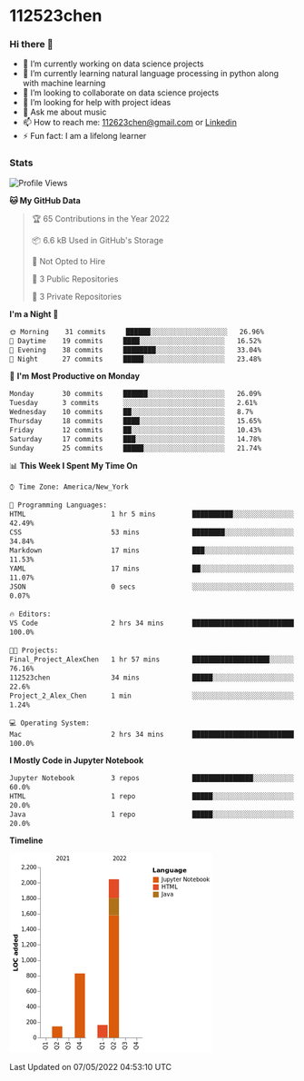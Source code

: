 # 112523chen
### Hi there 👋


- 🔭 I’m currently working on data science projects
- 🌱 I’m currently learning natural language processing in python along with machine learning
- 👯 I’m looking to collaborate on data science projects
- 🤔 I’m looking for help with project ideas
- 💬 Ask me about music
- 📫 How to reach me: [112623chen@gmail.com](mailto:112623chen@gmail.com) or [Linkedin](https://www.linkedin.com/in/112523chen/)
- ⚡ Fun fact: I am a lifelong learner

### Stats
<!--START_SECTION:waka-->
![Profile Views](http://img.shields.io/badge/Profile%20Views-58-blue)

**🐱 My GitHub Data** 

> 🏆 65 Contributions in the Year 2022
 > 
> 📦 6.6 kB Used in GitHub's Storage 
 > 
> 🚫 Not Opted to Hire
 > 
> 📜 3 Public Repositories 
 > 
> 🔑 3 Private Repositories  
 > 
**I'm a Night 🦉** 

```text
🌞 Morning    31 commits     ██████░░░░░░░░░░░░░░░░░░░   26.96% 
🌆 Daytime    19 commits     ████░░░░░░░░░░░░░░░░░░░░░   16.52% 
🌃 Evening    38 commits     ████████░░░░░░░░░░░░░░░░░   33.04% 
🌙 Night      27 commits     █████░░░░░░░░░░░░░░░░░░░░   23.48%

```
📅 **I'm Most Productive on Monday** 

```text
Monday       30 commits     ██████░░░░░░░░░░░░░░░░░░░   26.09% 
Tuesday      3 commits      ░░░░░░░░░░░░░░░░░░░░░░░░░   2.61% 
Wednesday    10 commits     ██░░░░░░░░░░░░░░░░░░░░░░░   8.7% 
Thursday     18 commits     ████░░░░░░░░░░░░░░░░░░░░░   15.65% 
Friday       12 commits     ██░░░░░░░░░░░░░░░░░░░░░░░   10.43% 
Saturday     17 commits     ███░░░░░░░░░░░░░░░░░░░░░░   14.78% 
Sunday       25 commits     █████░░░░░░░░░░░░░░░░░░░░   21.74%

```


📊 **This Week I Spent My Time On** 

```text
⌚︎ Time Zone: America/New_York

💬 Programming Languages: 
HTML                     1 hr 5 mins         ██████████░░░░░░░░░░░░░░░   42.49% 
CSS                      53 mins             ████████░░░░░░░░░░░░░░░░░   34.84% 
Markdown                 17 mins             ███░░░░░░░░░░░░░░░░░░░░░░   11.53% 
YAML                     17 mins             ██░░░░░░░░░░░░░░░░░░░░░░░   11.07% 
JSON                     0 secs              ░░░░░░░░░░░░░░░░░░░░░░░░░   0.07%

🔥 Editors: 
VS Code                  2 hrs 34 mins       █████████████████████████   100.0%

🐱‍💻 Projects: 
Final_Project_AlexChen   1 hr 57 mins        ███████████████████░░░░░░   76.16% 
112523chen               34 mins             █████░░░░░░░░░░░░░░░░░░░░   22.6% 
Project_2_Alex_Chen      1 min               ░░░░░░░░░░░░░░░░░░░░░░░░░   1.24%

💻 Operating System: 
Mac                      2 hrs 34 mins       █████████████████████████   100.0%

```

**I Mostly Code in Jupyter Notebook** 

```text
Jupyter Notebook         3 repos             ███████████████░░░░░░░░░░   60.0% 
HTML                     1 repo              █████░░░░░░░░░░░░░░░░░░░░   20.0% 
Java                     1 repo              █████░░░░░░░░░░░░░░░░░░░░   20.0%

```


**Timeline**

![Chart not found](https://raw.githubusercontent.com/112523chen/112523chen/master/charts/bar_graph.png) 


 Last Updated on 07/05/2022 04:53:10 UTC
<!--END_SECTION:waka-->
